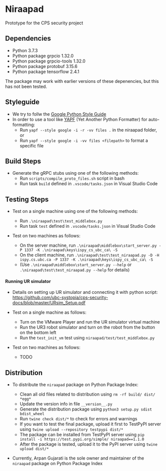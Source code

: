 # Niraapad
Prototype for the CPS security project

## Dependencies

* Python 3.7.3
* Python package grpcio 1.32.0
* Python package grpcio-tools 1.32.0
* Python package protobuf 3.15.6
* Python package tensorflow 2.4.1

The package may work with earlier versions of these depenencies, but this has not been tested.

## Styleguide

* We try to follw the [Google Python Style Guide](https://google.github.io/styleguide/pyguide.html)
* In order to use a tool like [YAPF](https://github.com/google/yapf) (Yet Another Python Formatter) for auto-formatting:
    * Run `yapf --style google -i -r -vv files .` in the niraapad folder, or
    * Run `yapf --style google -i -vv files <filepath>` to format a specific file

## Build Steps

* Generate the gRPC stubs using one of the following methods:
    * Run `scripts/compile_proto_files.sh` script in bash
    * Run task `build` defined in `.vscode/tasks.json` in Visual Studio Code

## Testing Steps

* Test on a single machine using one of the following methods:
    * Run `.\niraapad\test\test_middlebox.py`
    * Run task `test` defined in `.vscode/tasks.json` in Visual Studio Code

* Test on two machines as follows:
    * On the server machine, run `.\niraapad\middlebox\start_server.py -P 1337 -K .\niraapad\keys\ispy_cs_ubc_ca\ -S`
    * On the client machine, run `.\niraapad\test\test_niraapad.py -D -H ispy.cs.ubc.ca -P 1337 -K .\niraapad\keys\ispy_cs_ubc_ca\ -S`
    * (Use `.\niraapad\middlebox\start_server.py --help` or `.\niraapad\test\test_niraapad.py --help` for details)

#### Running UR simulator

* Details on setting up UR simulator and connecting it with python script: https://github.com/ubc-systopia/cps-security-docs/blob/master/URsim_Setup.pdf

* Test on a single machine as follows:
    * Turn on the VMware Player and run the UR simulator virtual machine
    * Run the UR3 robot simulator and turn on the robot from the button on the bottom left
    * Run the `test_init_vm` test using `niraapad/test/test_middlebox.py`

* Test on two machines as follows:
    * TODO

## Distribution

* To distribute the `niraapad` package on Python Package Index:
    * Clean all old files related to distribution using `rm -rf build/ dist/ *egg*`
    * Update the version info in file `__version__.py`
    * Generate the distribution package using `python3 setup.py sdist bdist_wheel`
    * Run `twine check dist/*` to check for errors and warnings
    * If you want to test the final package, upload it first to TestPyPI server using `twine upload --repository testpypi dist/*`
    * The package can be installed from TestPyPI server using `pip install -i https://test.pypi.org/simple/ niraapad==1.1.0`
    * After the package is tested, upload it to the PyPI server using `twine upload dist/*`

* Currently, Arpan Gujarati is the sole owner and maintainer of the `niraapad` package on Python Package Index
